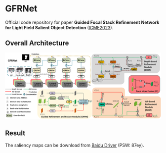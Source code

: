 # GFRNet
Official code repository for paper **Guided Focal Stack Refinement Network for Light Field Salient Object Detection** ([ICME2023](https://arxiv.org/abs/2305.05260)).

## Overall Architecture
![Overall architecture of GFRNet](picture/network.png)
## Result
The saliency maps can be download from [Baidu Driver](https://pan.baidu.com/s/1UCgpKYhnqdjcROtJ1Zsa3A) (PSW: 87ey).

 
